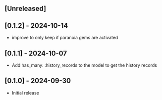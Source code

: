 ## [Unreleased]

## [0.1.2] - 2024-10-14

- improve to only keep if paranoia gems are activated

## [0.1.1] - 2024-10-07

- Add has_many: :history_records to the model to get the history records

## [0.1.0] - 2024-09-30

- Initial release
